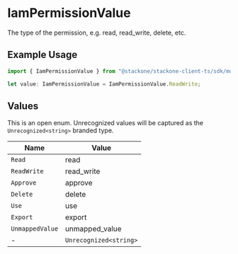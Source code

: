 # IamPermissionValue

The type of the permission, e.g. read, read_write, delete, etc.

## Example Usage

```typescript
import { IamPermissionValue } from "@stackone/stackone-client-ts/sdk/models/shared";

let value: IamPermissionValue = IamPermissionValue.ReadWrite;
```

## Values

This is an open enum. Unrecognized values will be captured as the `Unrecognized<string>` branded type.

| Name                   | Value                  |
| ---------------------- | ---------------------- |
| `Read`                 | read                   |
| `ReadWrite`            | read_write             |
| `Approve`              | approve                |
| `Delete`               | delete                 |
| `Use`                  | use                    |
| `Export`               | export                 |
| `UnmappedValue`        | unmapped_value         |
| -                      | `Unrecognized<string>` |